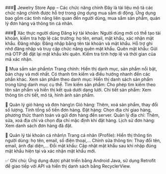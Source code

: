 ###📱 Jewelry Store App – Các chức năng chính
Đây là tài liệu mô tả các chức năng chính được hỗ trợ trong ứng dụng mua sắm di động. Ứng dụng bao gồm các tính năng liên quan đến người dùng, mua sắm sản phẩm, quản lý đơn hàng và thông tin cá nhân.

###🔐 Xác thực người dùng
Đăng ký tài khoản: Người dùng mới có thể tạo tài khoản, kiểm tra hợp lệ các trường: họ tên, email, mật khẩu, xác nhận mật khẩu.
Đăng nhập: Đăng nhập bằng tên tài khoản và mật khẩu. Hỗ trợ ghi nhớ đăng nhập và truy cập chức năng quên mật khẩu.
Quên mật khẩu: Gửi mã OTP để đặt lại mật khẩu khi quên. Kiểm tra tính hợp lệ và thời gian của mã xác nhận.

🛒 Mua sắm sản phẩm\n
Trang chính: Hiển thị danh mục, sản phẩm nổi bật, bán chạy và mới nhất. Có thanh tìm kiếm và điều hướng nhanh đến các phần khác.
Xem sản phẩm theo danh mục: Hiển thị danh sách sản phẩm trong từng danh mục cụ thể.
Tìm kiếm sản phẩm: Cho phép tìm kiếm theo tên sản phẩm và hiển thị kết quả dưới dạng lưới.
Chi tiết sản phẩm: Xem thông tin chi tiết, mô tả, hình ảnh sản phẩm.

🧺 Quản lý giỏ hàng và đơn hàng\n
Giỏ hàng: Thêm, xoá sản phẩm, thay đổi số lượng. Tính tổng số tiền đơn hàng.
Đặt hàng: Chọn địa chỉ giao hàng, phương thức thanh toán và gửi đơn hàng đến server.
Quản lý địa chỉ: Thêm, sửa, xoá địa chỉ và chọn địa chỉ mặc định khi đặt hàng.
Lịch sử đơn hàng: Xem danh sách đơn hàng đã đặt.

👤 Quản lý tài khoản cá nhân\n
Trang cá nhân (Profile): Hiển thị thông tin người dùng: họ tên, email, số điện thoại,...
Chỉnh sửa thông tin: Thay đổi tên, email, ảnh đại diện,...
Đổi mật khẩu: Cập nhật mật khẩu sau khi nhập đúng mật khẩu hiện tại và xác nhận mật khẩu mới.

✅ Ghi chú: Ứng dụng được phát triển bằng Android Java, sử dụng Retrofit để giao tiếp với API và hiển thị danh sách bằng RecyclerView.
